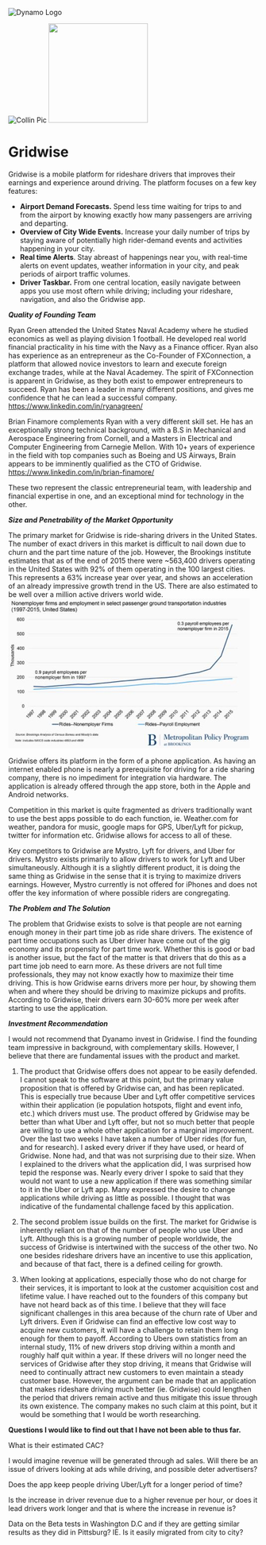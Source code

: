 ![Dynamo Logo](http://dynamo.vc/img/dynamo-fulllogo.png)


![Collin Pic](https://media.licdn.com/mpr/mpr/shrinknp_200_200/AAEAAQAAAAAAAAl4AAAAJGJiYThlNTljLWY5YTMtNDkyMS05MTg5LTgxNTZlNzlmNDkwZg.jpg)
<img src="https://gridwise.io/wp-content/uploads/2017/02/cropped-160905-Gridwise-Logo-REV-500-only2-270x270.png" width="200" height="200" />
# Gridwise


Gridwise is a mobile platform for rideshare drivers that improves their earnings and experience around driving. The platform focuses on a few key features: 
* __Airport Demand Forecasts.__ Spend less time waiting for trips to and from the airport by knowing exactly how many passengers are arriving and departing. 
* __Overview of City Wide Events.__ Increase your daily number of trips by staying aware of potentially high rider-demand events and activities happening in your city. 
* __Real time Alerts__. Stay abreast of happenings near you, with real-time alerts on event updates, weather information in your city, and peak periods of airport traffic volumes.  
* __Driver Taskbar.__ From one central location, easily navigate between apps you use most oftern while driving; including your rideshare, navigation, and also the Gridwise app. 

  
__*Quality of Founding Team*__

Ryan Green attended the United States Naval Academy where he studied economics as well as playing division 1 football. He developed real world financial practicality in his time with the Navy as a Finance officer.  Ryan also has experience as an entrepreneur as the Co-Founder of FXConnection, a platform that allowed novice investors to learn and execute foreign exchange trades, while at the Naval Academey. The spirit of FXConnection is apparent in Gridwise, as they both exist to empower entrepreneurs to succeed. Ryan has been a leader in many different positions, and  gives me confidence that he can lead a successful company. https://www.linkedin.com/in/ryanagreen/

Brian Finamore complements Ryan with a very different skill set. He has an exceptionally strong technical background, with a B.S in Mechanical and Aerospace Engineering from Cornell, and a Masters in Electrical and Computer Engineering from Carnegie Mellon. With 10+ years of experience in the field with top companies such as Boeing and US Airways, Brain appears to be imminently qualified as the CTO of Gridwise. https://www.linkedin.com/in/brian-finamore/

These two represent the classic entrepreneurial team, with leadership and financial expertise in one, and an exceptional mind for technology in the other. 

 
  __*Size and Penetrability of the Market Opportunity*__
   
   The primary market for Gridwise is ride-sharing drivers in the United States. The number of exact drivers in this market is difficult to nail down due to churn and the part time nature of the job. However, the Brookings institute estimates that as of the end of 2015 there were ~563,400 drivers operating in the United States with 92% of them operating in the 100 largest cities.  This represents a 63% increase year over year, and shows an acceleration of an already impressive growth trend in the US. There are also estimated to be well over a million active drivers world wide.
![](https://raw.githubusercontent.com/CollinThul/Dynamo-Case/master/rideshare.JPG)  
  
Gridwise offers its platform in the form of a phone application. As having an internet enabled phone is nearly a prerequisite for driving for a ride sharing company, there is no impediment for integration via hardware. The application is already offered through the app store, both in the Apple and Android networks. 

Competition in this market is quite fragmented as drivers traditionally want to use the best apps possible to do each function, ie. Weather.com for weather, pandora for music, google maps for GPS, Uber/Lyft for pickup, twitter for information etc.  Gridwise allows for access to all of these.

Key competitors to Gridwise are Mystro, Lyft for drivers, and Uber for drivers. Mystro exists primarily to allow drivers to work for Lyft and Uber simultaneously. Although it is a slightly different product, it is doing the same thing as Gridwise in the sense that it is trying to maximize drivers earnings. However, Mystro currently is not offered for iPhones and does not offer the key information of where possible riders are congregating. 

  
   __*The Problem and The Solution*__
   
  The problem that Gridwise exists to solve is that people are not earning enough money in their part time job as ride share drivers. The existence of part time occupations such as Uber driver have come out of the gig economy and its propensity for part time work. Whether this is good or bad is another issue, but the fact of the matter is that drivers that do this as a part time job need to earn more. As these drivers are not full time professionals, they may not know exactly how to maximize their time driving. This is how Gridwise earns drivers more per hour, by showing them when and where they should be driving to maximize pickups and profits. According to Gridwise, their drivers earn 30-60% more per week after starting to use the application. 
  
  
   __*Investment Recommendation*__
   
   I would not recommend that Dyanamo invest in Gridwise. I find the founding team impressive in background, with complementary skills. However, I believe that there are fundamental issues with the product and market.
   
1. The product that Gridwise offers does not appear to be easily defended. I cannot speak to the software at this point, but the primary value proposition that is offered by Gridwise can, and has been replicated. This is especially true because Uber and Lyft offer competitive services within their application (ie population hotspots, flight and event info, etc.) which drivers must use. The product offered by Gridwise may be better than what Uber and Lyft offer, but not so much better that people are willing to use a whole other application for a marginal improvement. Over the last two weeks I have taken a number of Uber rides (for fun, and for research). I asked every driver if they have used, or heard of Gridwise. None had, and that was not surprising due to their size. When I explained to the drivers what the application did, I was surprised how tepid the response was. Nearly every driver I spoke to said that they would not want to use a new application if there was something similar to it in the Uber or Lyft app. Many expressed the desire to change applications while driving as little as possible. I thought that was indicative of the fundamental challenge faced by this application.

2. The second problem issue builds on the first. The market for Gridwise is inherently reliant on that of the number of people who use Uber and Lyft. Although this is a growing number of people worldwide, the success of Gridwise is intertwined with the success of the other two. No one besides rideshare drivers have an incentive to use this application, and because of that fact, there is a defined ceiling for growth. 

3. When looking at applications, especially those who do not charge for their services, it is important to look at the customer acquisition cost and lifetime value. I have reached out to the founders of this company but have not heard back as of this time. I believe that they will face significant challenges in this area because of the churn rate of Uber and Lyft drivers. Even if Gridwise can find an effective low cost way to acquire new customers, it will have a challenge to retain them long enough for them to payoff. According to Ubers own statistics from an internal study, 11% of new drivers stop driving within a month and roughly half quit within a year. If these drivers will no longer need the services of Gridwise after they stop driving, it means that Gridwise will need to continually attract new customers to even maintain a steady customer base. However, the argument can be made that an application that makes rideshare driving much better (ie. Gridwise) could lengthen the period that drivers remain active and thus mitigate this issue through its own existence. The company makes no such claim at this point, but it would be something that I would be worth researching.

__Questions I would like to find out that I have not been able to thus far.__ 

What is their estimated CAC?

I would imagine revenue will be generated through ad sales. Will there be an issue of drivers looking at ads while driving, and possible deter advertisers?

Does the app keep people driving Uber/Lyft for a longer period of time?

Is the increase in driver revenue due to a higher revenue per hour, or does it lead drivers work longer and that is where the increase in revenue is?

Data on the Beta tests in Washington D.C and if they are getting similar results as they did in Pittsburg? IE. Is it easily migrated from city to city?

 
